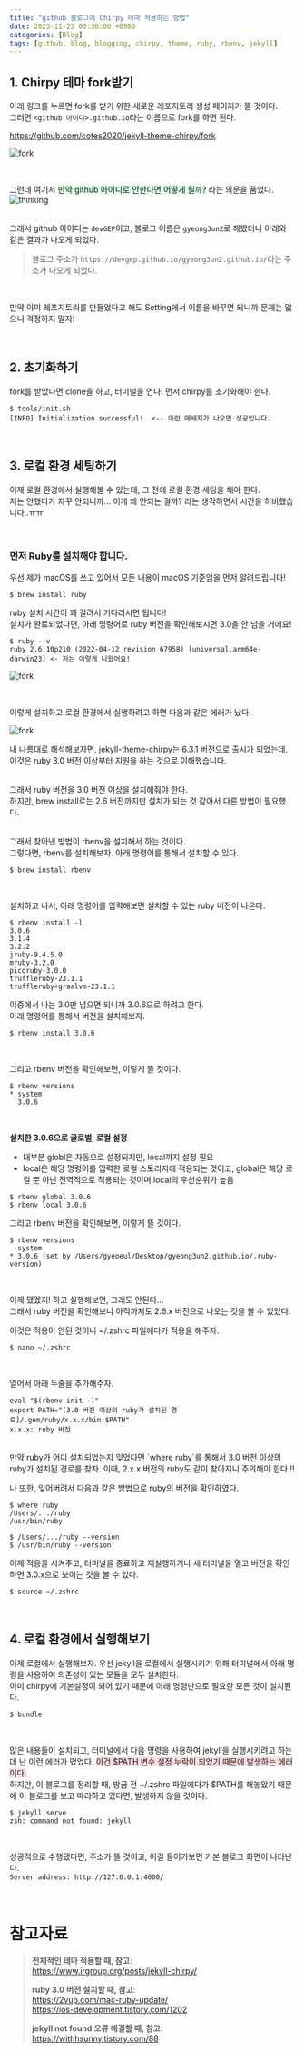 ```yaml
---
title: "github 블로그에 Chirpy 테마 적용하는 방법"
date: 2023-11-23 03:30:00 +0900
categories: [Blog]
tags: [github, blog, blogging, chirpy, theme, ruby, rbenv, jekyll]
---
```


## **1. Chirpy 테마 fork받기**
아래 링크를 누르면 fork를 받기 위한 새로운 레포지토리 생성 페이지가 뜰 것이다.  
그러면 `<github 아이디>.github.io`라는 이름으로 fork를 하면 된다.  

<https://github.com/cotes2020/jekyll-theme-chirpy/fork>

![fork](../../assets/img/posts/blog/2023-11-23/fork.png)

<br>

그런데 여기서 <span style="background-color: #dcffe4">만약 github 아이디로 안한다면 어떻게 될까?</span> 라는 의문을 품었다.  
![thinking](../../assets/img/posts/blog/2023-11-23/thinking.avif)  
<br>

그래서 github 아이디는 `devGEP`이고, 블로그 이름은 `gyeong3un2`로 해봤더니 아래와 같은 결과가 나오게 되었다.  
> 블로그 주소가 `https://devgep.github.io/gyeong3un2.github.io/`라는 주소가 나오게 되었다.  

<br>

만약 이미 레포지토리를 만들었다고 해도 Setting에서 이름을 바꾸면 되니까 문제는 없으니 걱정하지 말자!

<br>

## **2. 초기화하기**
fork를 받았다면 clone을 하고, 터미널을 연다.
먼저 chirpy를 초기화해야 한다.
```shell
$ tools/init.sh
[INFO] Initialization successful!  <-- 이런 메세지가 나오면 성공입니다.
```
<br>

## **3. 로컬 환경 세팅하기**
이제 로컬 환경에서 실행해볼 수 있는데, 그 전에 로컬 환경 세팅을 해야 한다.  
저는 안했다가 자꾸 안되니까... 이게 왜 안되는 걸까? 라는 생각하면서 시간을 허비했습니다..ㅠㅠ

<br>

### 먼저 Ruby를 설치해야 합니다.
우선 제가 macOS를 쓰고 있어서 모든 내용이 macOS 기준임을 먼저 알려드립니다!
```shell
$ brew install ruby
```

ruby 설치 시간이 꽤 걸려서 기다리시면 됩니다!  
설치가 완료되었다면, 아래 명령어로 ruby 버전을 확인해보시면 3.0을 안 넘을 거에요!
```shell
$ ruby --v
ruby 2.6.10p210 (2022-04-12 revision 67958) [universal.arm64e-darwin23] <- 저는 이렇게 나왔어요!
```
![fork](../../assets/img/posts/blog/2023-11-23/ruby-version.png)

<br>

이렇게 설치하고 로컬 환경에서 실행하려고 하면 다음과 같은 에러가 났다.

![fork](../../assets/img/posts/blog/2023-11-23/bundle-ruby-version-error.png)

내 나름대로 해석해보자면, jekyll-theme-chirpy는 6.3.1 버전으로 출시가 되었는데, 이것은 ruby 3.0 버전 이상부터 지원을 하는 것으로 이해했습니다.  
<br>

그래서 ruby 버전을 3.0 버전 이상을 설치해줘야 한다.  
하지만, brew install로는 2.6 버전까지만 설치가 되는 것 같아서 다른 방법이 필요했다.  
<br>

그래서 찾아낸 방법이 rbenv을 설치해서 하는 것이다.  
그렇다면, rbenv를 설치해보자. 아래 명령어를 통해서 설치할 수 있다.
```shell
$ brew install rbenv
```
<br>

설치하고 나서, 아래 명령어를 입력해보면 설치할 수 있는 ruby 버전이 나온다.
```shell
$ rbenv install -l
3.0.6
3.1.4
3.2.2
jruby-9.4.5.0
mruby-3.2.0
picoruby-3.0.0
truffleruby-23.1.1
truffleruby+graalvm-23.1.1
```

이중에서 나는 3.0만 넘으면 되니까 3.0.6으로 하려고 한다.   
아래 명령어를 통해서 버전을 설치해보자.
```shell
$ rbenv install 3.0.6
```
<br>

그리고 rbenv 버전을 확인해보면, 이렇게 뜰 것이다.
```shell
$ rbenv versions
* system
  3.0.6
```
<br>

**설치한 3.0.6으로 글로벌, 로컬 설정**
- 대부분 globl은 자동으로 설정되지만, local까지 설정 필요
- local은 해당 명령어를 입력한 로컬 스토리지에 적용되는 것이고, global은 해당 로컬 뿐 아닌 전역적으로 적용되는 것이며 local의 우선순위가 높음
```shell
$ rbenv global 3.0.6
$ rbenv local 3.0.6
```

그리고 rbenv 버전을 확인해보면, 이렇게 뜰 것이다.
```shell
$ rbenv versions
  system
* 3.0.6 (set by /Users/gyeoeul/Desktop/gyeong3un2.github.io/.ruby-version)
```
<br>

이제 됐겠지! 하고 실행해보면, 그래도 안된다...  
그래서 ruby 버전을 확인해보니 아직까지도 2.6.x 버전으로 나오는 것을 볼 수 있었다.

이것은 적용이 안된 것이니 ~/.zshrc 파일에다가 적용을 해주자.  
```shell
$ nano ~/.zshrc
```
<br>

열어서 아래 두줄을 추가해주자. 
```shell
eval "$(rbenv init -)" 
export PATH="[3.0 버전 이상의 ruby가 설치된 경로]/.gem/ruby/x.x.x/bin:$PATH"
x.x.x: ruby 버전
```
<br>
만약 ruby가 어디 설치되었는지 잊었다면 `where ruby`를 통해서 3.0 버전 이상의 ruby가 설치된 경로를 찾자. 이때, 2.x.x 버전의 ruby도 같이 찾아지니 주의해야 한다.‼️  
<br>

나 또한, 잊어버려서 다음과 같은 방법으로 ruby의 버전을 확인하였다.
```shell
$ where ruby
/Users/.../ruby
/usr/bin/ruby

$ /Users/.../ruby --version
$ /usr/bin/ruby --version
```

이제 적용을 시켜주고, 터미널을 종료하고 재실행하거나 새 터미널을 열고 버전을 확인하면 3.0.x으로 보이는 것을 볼 수 있다.
```shell
$ source ~/.zshrc
```
<br>

## **4. 로컬 환경에서 실행해보기**
이제 로컬에서 실행해보자.
우선 jekyll을 로컬에서 실행시키기 위해 터미널에서 아래 명령을 사용하여 의존성이 있는 모듈을 모두 설치한다.  
이미 chirpy에 기본설정이 되어 있기 때문에 아래 명령만으로 필요한 모든 것이 설치된다.
```shell
$ bundle
```
<br>

많은 내용들이 설치되고, 터미널에서 다음 명령을 사용하여 jekyll을 실행시키려고 하는데 난 이런 에러가 떴었다. <span style="background-color: #ffdce0">이건 $PATH 변수 설정 누락이 되었기 때문에 발생하는 에러이다.</span>  
하지만, 이 블로그를 정리할 때, 방금 전 ~/.zshrc 파일에다가 $PATH를 해놓았기 때문에 이 블로그를 보고 따라하고 있다면, 발생하지 않을 것이다.
```shell
$ jekyll serve
zsh: command not found: jekyll
```
<br>

성공적으로 수행됐다면, 주소가 뜰 것이고, 이걸 들어가보면 기본 블로그 화면이 나타난다.  
`Server address: http://127.0.0.1:4000/`

<br>

# **참고자료**
> **전체적인 테마 적용할 때, 참고**:  
> <https://www.irgroup.org/posts/jekyll-chirpy/>
>
> **ruby 3.0 버전 설치할 때, 참고**:  
> <https://2vup.com/mac-ruby-update/>  
> <https://ios-development.tistory.com/1202>
>
> **jekyll not found 오류 해결할 때, 참고**:  
> <https://withhsunny.tistory.com/88>
